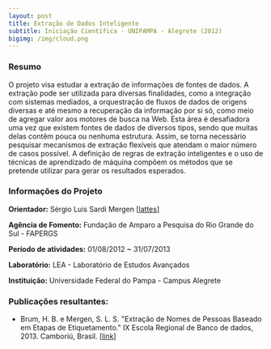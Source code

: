 ```yaml
---
layout: post
title: Extração de Dados Inteligente
subtitle: Iniciação Científica - UNIPAMPA - Alegrete (2012)
bigimg: /img/cloud.png
---
```


### Resumo

O projeto visa estudar a extração de informações de fontes de dados. A extração pode ser utilizada para diversas finalidades, como a integração com sistemas mediados, a orquestração de fluxos de dados de origens diversas e até mesmo a recuperação da informação por si só, como meio de agregar valor aos motores de busca na Web. Esta área é desafiadora uma vez que existem fontes de dados de diversos tipos, sendo que muitas delas contêm pouca ou nenhuma estrutura. Assim, se torna necessário pesquisar mecanismos de extração flexíveis que atendam o maior número de casos possível. A definição de regras de extração inteligentes e o uso de técnicas de aprendizado de máquina compõem os métodos que se pretende utilizar para gerar os resultados esperados.

### Informações do Projeto

**Orientador:** Sérgio Luis Sardi Mergen \[[lattes](http://lattes.cnpq.br/0718830701479001)]

**Agência de Fomento:** Fundação de Amparo a Pesquisa do Rio Grande do Sul - FAPERGS

**Período de atividades:** 01/08/2012 ~ 31/07/2013

**Laboratório:** LEA - Laboratório de Estudos Avançados

**Instituição:** Universidade Federal do Pampa - Campus Alegrete

### Publicações resultantes:

 - Brum, H. B. e Mergen, S. L. S. "Extração de Nomes de Pessoas Baseado em Etapas de Etiquetamento." IX Escola Regional de Banco de dados, 2013. Camboriú, Brasil. \[[link](http://www.lbd.dcc.ufmg.br/colecoes/erbd/2013/003.pdf)]

